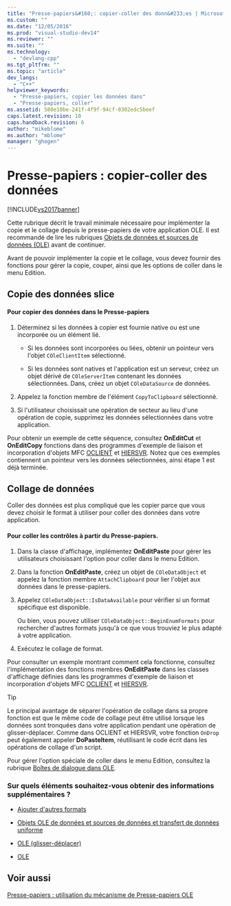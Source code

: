 ```yaml
---
title: "Presse-papiers&#160;: copier-coller des donn&#233;es | Microsoft Docs"
ms.custom: ""
ms.date: "12/05/2016"
ms.prod: "visual-studio-dev14"
ms.reviewer: ""
ms.suite: ""
ms.technology: 
  - "devlang-cpp"
ms.tgt_pltfrm: ""
ms.topic: "article"
dev_langs: 
  - "C++"
helpviewer_keywords: 
  - "Presse-papiers, copier les données dans"
  - "Presse-papiers, coller"
ms.assetid: 580e10be-241f-4f9f-94cf-8302edc5beef
caps.latest.revision: 10
caps.handback.revision: 6
author: "mikeblome"
ms.author: "mblome"
manager: "ghogen"
---
```

# Presse-papiers&#160;: copier-coller des donn&#233;es
[!INCLUDE[vs2017banner](../assembler/inline/includes/vs2017banner.md)]

Cette rubrique décrit le travail minimale nécessaire pour implémenter la copie et le collage depuis le presse\-papiers de votre application OLE.  Il est recommandé de lire les rubriques [Objets de données et sources de données \(OLE\)](../mfc/data-objects-and-data-sources-ole.md) avant de continuer.  
  
 Avant de pouvoir implémenter la copie et le collage, vous devez fournir des fonctions pour gérer la copie, couper, ainsi que les options de coller dans le menu Edition.  
  
##  <a name="_core_copying_or_cutting_data"></a> Copie des données slice  
  
#### Pour copier des données dans le Presse\-papiers  
  
1.  Déterminez si les données à copier est fournie native ou est une incorporée ou un élément lié.  
  
    -   Si les données sont incorporées ou liées, obtenir un pointeur vers l'objet `COleClientItem` sélectionné.  
  
    -   Si les données sont natives et l'application est un serveur, créez un objet dérivé de `COleServerItem` contenant les données sélectionnées.  Dans, créez un objet `COleDataSource` de données.  
  
2.  Appelez la fonction membre de l'élément `CopyToClipboard` sélectionné.  
  
3.  Si l'utilisateur choisissait une opération de secteur au lieu d'une opération de copie, supprimez les données sélectionnées dans votre application.  
  
 Pour obtenir un exemple de cette séquence, consultez **OnEditCut** et **OnEditCopy** fonctions dans des programmes d'exemple de liaison et incorporation d'objets MFC [OCLIENT](../top/visual-cpp-samples.md) et [HIERSVR](../top/visual-cpp-samples.md).  Notez que ces exemples contiennent un pointeur vers les données sélectionnées, ainsi étape 1 est déjà terminée.  
  
##  <a name="_core_pasting_data"></a> Collage de données  
 Coller des données est plus compliqué que les copier parce que vous devez choisir le format à utiliser pour coller des données dans votre application.  
  
#### Pour coller les contrôles à partir du Presse\-papiers.  
  
1.  Dans la classe d'affichage, implémentez **OnEditPaste** pour gérer les utilisateurs choisissant l'option pour coller dans le menu Edition.  
  
2.  Dans la fonction **OnEditPaste**, créez un objet de `COleDataObject` et appelez la fonction membre `AttachClipboard` pour lier l'objet aux données dans le presse\-papiers.  
  
3.  Appelez `COleDataObject::IsDataAvailable` pour vérifier si un format spécifique est disponible.  
  
     Ou bien, vous pouvez utiliser `COleDataObject::BeginEnumFormats` pour rechercher d'autres formats jusqu'à ce que vous trouviez le plus adapté à votre application.  
  
4.  Exécutez le collage de format.  
  
 Pour consulter un exemple montrant comment cela fonctionne, consultez l'implémentation des fonctions membres **OnEditPaste** dans les classes d'affichage définies dans les programmes d'exemple de liaison et incorporation d'objets MFC [OCLIENT](../top/visual-cpp-samples.md) et [HIERSVR](../top/visual-cpp-samples.md).  
  
> [!TIP]
>  Le principal avantage de séparer l'opération de collage dans sa propre fonction est que le même code de collage peut être utilisé lorsque les données sont tronquées dans votre application pendant une opération de glisser\-déplacer.  Comme dans OCLIENT et HIERSVR, votre fonction `OnDrop` peut également appeler **DoPasteItem**, réutilisant le code écrit dans les opérations de collage d'un script.  
  
 Pour gérer l'option spéciale de coller dans le menu Edition, consultez la rubrique [Boîtes de dialogue dans OLE](../mfc/dialog-boxes-in-ole.md).  
  
### Sur quels éléments souhaitez\-vous obtenir des informations supplémentaires ?  
  
-   [Ajouter d'autres formats](../mfc/clipboard-adding-other-formats.md)  
  
-   [Objets OLE de données et sources de données et transfert de données uniforme](../mfc/data-objects-and-data-sources-ole.md)  
  
-   [OLE \(glisser\-déplacer\)](../mfc/drag-and-drop-ole.md)  
  
-   [OLE](../mfc/ole-background.md)  
  
## Voir aussi  
 [Presse\-papiers : utilisation du mécanisme de Presse\-papiers OLE](../mfc/clipboard-using-the-ole-clipboard-mechanism.md)